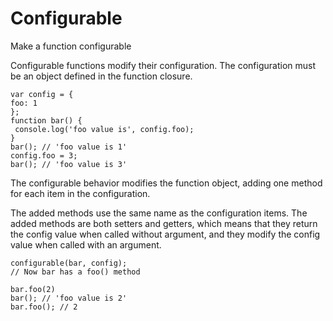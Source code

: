 Configurable
============

Make a function configurable

Configurable functions modify their configuration. The configuration
must be an object defined in the function closure.
```
var config = {
foo: 1
};
function bar() {
 console.log('foo value is', config.foo);
}
bar(); // 'foo value is 1'
config.foo = 3;
bar(); // 'foo value is 3'
```
The configurable behavior modifies the function object, adding one
method for each item in the configuration.

The added methods use the same name as the configuration items. The
added methods are both setters and getters, which means that they return
the config value when called without argument, and they modify the
config value when called with an argument.
```
configurable(bar, config);
// Now bar has a foo() method

bar.foo(2)
bar(); // 'foo value is 2'
bar.foo(); // 2
```

